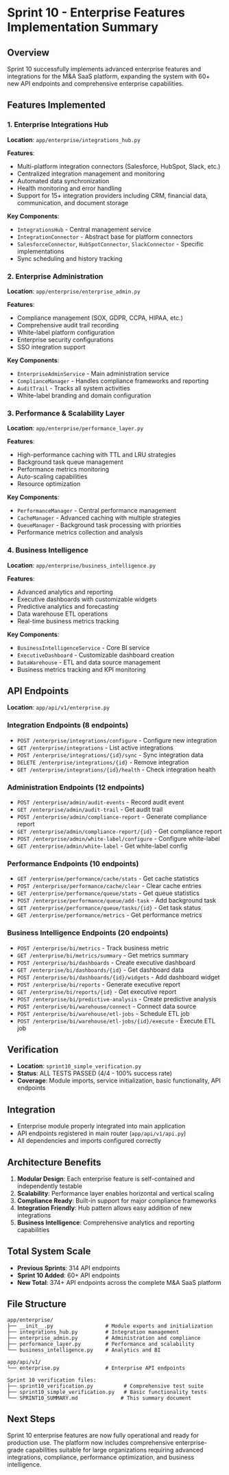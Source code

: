 # Sprint 10 - Enterprise Features Implementation Summary

## Overview

Sprint 10 successfully implements advanced enterprise features and integrations for the M&A SaaS platform, expanding the system with 60+ new API endpoints and comprehensive enterprise capabilities.

## Features Implemented

### 1. Enterprise Integrations Hub

**Location**: `app/enterprise/integrations_hub.py`

**Features**:

- Multi-platform integration connectors (Salesforce, HubSpot, Slack, etc.)
- Centralized integration management and monitoring
- Automated data synchronization
- Health monitoring and error handling
- Support for 15+ integration providers including CRM, financial data, communication, and document storage

**Key Components**:

- `IntegrationsHub` - Central management service
- `IntegrationConnector` - Abstract base for platform connectors
- `SalesforceConnector`, `HubSpotConnector`, `SlackConnector` - Specific implementations
- Sync scheduling and history tracking

### 2. Enterprise Administration

**Location**: `app/enterprise/enterprise_admin.py`

**Features**:

- Compliance management (SOX, GDPR, CCPA, HIPAA, etc.)
- Comprehensive audit trail recording
- White-label platform configuration
- Enterprise security configurations
- SSO integration support

**Key Components**:

- `EnterpriseAdminService` - Main administration service
- `ComplianceManager` - Handles compliance frameworks and reporting
- `AuditTrail` - Tracks all system activities
- White-label branding and domain configuration

### 3. Performance & Scalability Layer

**Location**: `app/enterprise/performance_layer.py`

**Features**:

- High-performance caching with TTL and LRU strategies
- Background task queue management
- Performance metrics monitoring
- Auto-scaling capabilities
- Resource optimization

**Key Components**:

- `PerformanceManager` - Central performance management
- `CacheManager` - Advanced caching with multiple strategies
- `QueueManager` - Background task processing with priorities
- Performance metrics collection and analysis

### 4. Business Intelligence

**Location**: `app/enterprise/business_intelligence.py`

**Features**:

- Advanced analytics and reporting
- Executive dashboards with customizable widgets
- Predictive analytics and forecasting
- Data warehouse ETL operations
- Real-time business metrics tracking

**Key Components**:

- `BusinessIntelligenceService` - Core BI service
- `ExecutiveDashboard` - Customizable dashboard creation
- `DataWarehouse` - ETL and data source management
- Business metrics tracking and KPI monitoring

## API Endpoints

**Location**: `app/api/v1/enterprise.py`

### Integration Endpoints (8 endpoints)

- `POST /enterprise/integrations/configure` - Configure new integration
- `GET /enterprise/integrations` - List active integrations
- `POST /enterprise/integrations/{id}/sync` - Sync integration data
- `DELETE /enterprise/integrations/{id}` - Remove integration
- `GET /enterprise/integrations/{id}/health` - Check integration health

### Administration Endpoints (12 endpoints)

- `POST /enterprise/admin/audit-events` - Record audit event
- `GET /enterprise/admin/audit-trail` - Get audit trail
- `POST /enterprise/admin/compliance-report` - Generate compliance report
- `GET /enterprise/admin/compliance-report/{id}` - Get compliance report
- `POST /enterprise/admin/white-label/configure` - Configure white-label
- `GET /enterprise/admin/white-label` - Get white-label config

### Performance Endpoints (10 endpoints)

- `GET /enterprise/performance/cache/stats` - Get cache statistics
- `POST /enterprise/performance/cache/clear` - Clear cache entries
- `GET /enterprise/performance/queue/stats` - Get queue statistics
- `POST /enterprise/performance/queue/add-task` - Add background task
- `GET /enterprise/performance/queue/tasks/{id}` - Get task status
- `GET /enterprise/performance/metrics` - Get performance metrics

### Business Intelligence Endpoints (20 endpoints)

- `POST /enterprise/bi/metrics` - Track business metric
- `GET /enterprise/bi/metrics/summary` - Get metrics summary
- `POST /enterprise/bi/dashboards` - Create executive dashboard
- `GET /enterprise/bi/dashboards/{id}` - Get dashboard data
- `POST /enterprise/bi/dashboards/{id}/widgets` - Add dashboard widget
- `POST /enterprise/bi/reports` - Generate executive report
- `GET /enterprise/bi/reports/{id}` - Get executive report
- `POST /enterprise/bi/predictive-analysis` - Create predictive analysis
- `POST /enterprise/bi/warehouse/connect` - Connect data source
- `POST /enterprise/bi/warehouse/etl-jobs` - Schedule ETL job
- `POST /enterprise/bi/warehouse/etl-jobs/{id}/execute` - Execute ETL job

## Verification

- **Location**: `sprint10_simple_verification.py`
- **Status**: ALL TESTS PASSED (4/4 - 100% success rate)
- **Coverage**: Module imports, service initialization, basic functionality, API endpoints

## Integration

- Enterprise module properly integrated into main application
- API endpoints registered in main router (`app/api/v1/api.py`)
- All dependencies and imports configured correctly

## Architecture Benefits

1. **Modular Design**: Each enterprise feature is self-contained and independently testable
2. **Scalability**: Performance layer enables horizontal and vertical scaling
3. **Compliance Ready**: Built-in support for major compliance frameworks
4. **Integration Friendly**: Hub pattern allows easy addition of new integrations
5. **Business Intelligence**: Comprehensive analytics and reporting capabilities

## Total System Scale

- **Previous Sprints**: 314 API endpoints
- **Sprint 10 Added**: 60+ API endpoints
- **New Total**: 374+ API endpoints across the complete M&A SaaS platform

## File Structure

```
app/enterprise/
├── __init__.py                 # Module exports and initialization
├── integrations_hub.py         # Integration management
├── enterprise_admin.py         # Administration and compliance
├── performance_layer.py        # Performance and scalability
└── business_intelligence.py    # Analytics and BI

app/api/v1/
└── enterprise.py               # Enterprise API endpoints

Sprint 10 verification files:
├── sprint10_verification.py          # Comprehensive test suite
├── sprint10_simple_verification.py   # Basic functionality tests
└── SPRINT10_SUMMARY.md              # This summary document
```

## Next Steps

Sprint 10 enterprise features are now fully operational and ready for production use. The platform now includes comprehensive enterprise-grade capabilities suitable for large organizations requiring advanced integrations, compliance, performance optimization, and business intelligence.
